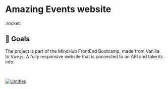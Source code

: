 <h1> Amazing Events website </h1>
:rocket:
<br>

## :dart:	Goals

The project is part of the MindHub FrontEnd Bootcamp, made from Vanilla to Vue.js. A fully responsive website that is connected to an API and take its info.

<br>

<a href="https://ibb.co/xq19Xvc"><img src="https://i.ibb.co/4R8vKyD/Untitled.png" alt="Untitled" border="0"></a>
